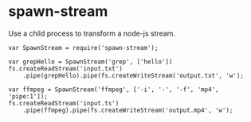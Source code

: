 spawn-stream
============

Use a child process to transform a node-js stream. 

    var SpawnStream = require('spawn-stream');
    
    var grepHello = SpawnStream('grep', ['hello'])
    fs.createReadStream('input.txt')
        .pipe(grepHello).pipe(fs.createWriteStream('output.txt', 'w');

    var ffmpeg = SpawnStream('ffmpeg', ['-i', '-', '-f', 'mp4', 'pipe:1']);
    fs.createReadStream('input.ts')
        .pipe(ffmpeg).pipe(fs.createWriteStream('output.mp4', 'w');
